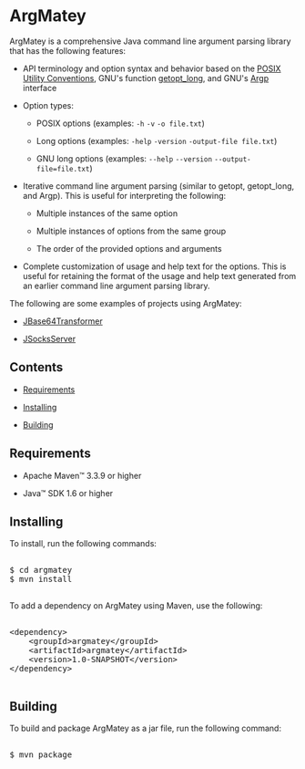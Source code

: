 # ArgMatey

ArgMatey is a comprehensive Java command line argument parsing library that has the following features:

- API terminology and option syntax and behavior based on the [POSIX Utility Conventions](http://pubs.opengroup.org/onlinepubs/9699919799/basedefs/V1_chap12.html), GNU's function [getopt_long](http://www.gnu.org/software/libc/manual/html_node/Getopt-Long-Options.html#Getopt-Long-Options), and GNU's [Argp](http://www.gnu.org/software/libc/manual/html_node/Argp.html#Argp) interface
 
- Option types:
 
  - POSIX options (examples: `-h` `-v` `-o file.txt`)
    
  - Long options (examples: `-help` `-version` `-output-file file.txt`)
    
  - GNU long options (examples: `--help` `--version` `--output-file=file.txt`)
     
- Iterative command line argument parsing (similar to getopt, getopt_long, and Argp). This is useful for interpreting the following:

  - Multiple instances of the same option
  
  - Multiple instances of options from the same group
  
  - The order of the provided options and arguments 
 
- Complete customization of usage and help text for the options. This is useful for retaining the format of the usage and help text generated from an earlier command line argument parsing library.

The following are some examples of projects using ArgMatey:

- [JBase64Transformer](https://github.com/jh3nd3rs0n/jbase64transformer)

- [JSocksServer](https://github.com/jh3nd3rs0n/jsocksserver)

## Contents

- <a href="#requirements">Requirements</a>

- <a href="#installing">Installing</a>

- <a href="#building">Building</a>

<a name="requirements"></a>

## Requirements

- Apache Maven&#8482; 3.3.9 or higher 

- Java&#8482; SDK 1.6 or higher

<a name="installing"></a>

## Installing

To install, run the following commands:

<pre>

$ cd argmatey
$ mvn install

</pre>

To add a dependency on ArgMatey using Maven, use the following:

<pre>

&lt;dependency&gt;
	&lt;groupId&gt;argmatey&lt;/groupId&gt;
	&lt;artifactId&gt;argmatey&lt;/artifactId&gt;
	&lt;version&gt;1.0-SNAPSHOT&lt;/version&gt;
&lt;/dependency&gt;

</pre>

<a name="building"></a>

## Building

To build and package ArgMatey as a jar file, run the following command:

<pre>

$ mvn package

</pre>
